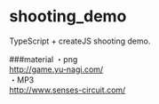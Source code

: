 shooting_demo
=============
TypeScript + createJS shooting demo.

###material
・png  
http://game.yu-nagi.com/  
・MP3  
http://www.senses-circuit.com/